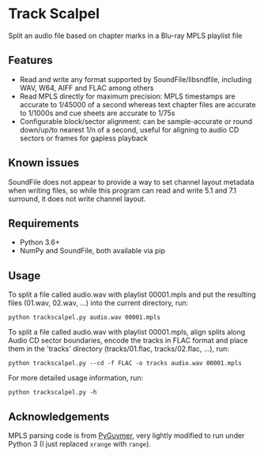 # Track Scalpel

Split an audio file based on chapter marks in a Blu-ray MPLS playlist file

## Features

* Read and write any format supported by SoundFile/libsndfile, including
  WAV, W64, AIFF and FLAC among others
* Read MPLS directly for maximum precision: MPLS timestamps are accurate to
  1/45000 of a second whereas text chapter files are accurate to 1/1000s and
  cue sheets are accurate to 1/75s
* Configurable block/sector alignment: can be sample-accurate or round
  down/up/to nearest 1/n of a second, useful for aligning to audio CD sectors
  or frames for gapless playback

## Known issues

SoundFile does not appear to provide a way to set channel layout metadata when
writing files, so while this program can read and write 5.1 and 7.1 surround,
it does not write channel layout.

## Requirements

* Python 3.6+
* NumPy and SoundFile, both available via pip

## Usage

To split a file called audio.wav with playlist 00001.mpls and put the resulting
files (01.wav, 02.wav, ...) into the current directory, run:

    python trackscalpel.py audio.wav 00001.mpls

To split a file called audio.wav with playlist 00001.mpls, align splits along
Audio CD sector boundaries, encode the tracks in FLAC format and place them in
the 'tracks' directory (tracks/01.flac, tracks/02.flac, ...), run:

    python trackscalpel.py --cd -f FLAC -o tracks audio.wav 00001.mpls

For more detailed usage information, run:

    python trackscalpel.py -h

## Acknowledgements

MPLS parsing code is from [PyGuymer](https://github.com/Guymer/PyGuymer), very
lightly modified to run under Python 3 (I just replaced `xrange` with `range`).
